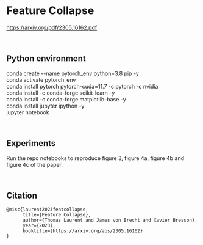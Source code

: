 # Feature Collapse
https://arxiv.org/pdf/2305.16162.pdf


<br>

## Python environment

conda create --name pytorch_env python=3.8 pip -y  
conda activate pytorch_env  
conda install pytorch pytorch-cuda=11.7 -c pytorch -c nvidia  
conda install -c conda-forge scikit-learn -y  
conda install -c conda-forge matplotlib-base -y  
conda install jupyter ipython -y  
jupyter notebook


<br>

## Experiments

Run the repo notebooks to reproduce figure 3, figure 4a, figure 4b and figure 4c of the paper.

<br>


## Citation

```
@misc{laurent2023featcollapse,
      title={Feature Collapse}, 
      author={Thomas Laurent and James von Brecht and Xavier Bresson},
      year={2023},
      booktitle={https://arxiv.org/abs/2305.16162}
}
```
